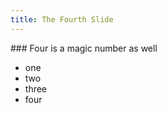 ```yaml
---
title: The Fourth Slide
---
```

<section data-markdown>
### Four is a magic number as well

- one
- two
- three
- four
</section>
